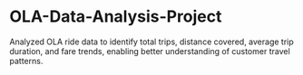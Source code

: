 # OLA-Data-Analysis-Project
Analyzed OLA ride data to identify total trips, 
distance covered, 
average trip duration, 
and fare trends, 
enabling better understanding of customer travel patterns.
